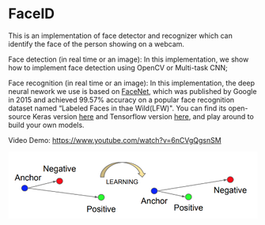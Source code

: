 # FaceID
This is an implementation of face detector and recognizer which can identify the face of the person showing on a webcam.

Face detection (in real time or an image): 
In this implementation, we show how to implement face detection using OpenCV or Multi-task CNN; 

Face recognition (in real time or an image):
In this implementation, the deep neural nework we use is based on [FaceNet](https://arxiv.org/pdf/1503.03832.pdf), which was published by Google in 2015 and achieved 99.57% accuracy on a popular face recognition dataset named “Labeled Faces in thae Wild(LFW)". You can find its open-source Keras version [here](https://github.com/iwantooxxoox/Keras-OpenFace) and Tensorflow version [here](https://github.com/davidsandberg/facenet), and play around to build your own models.

Video Demo: https://www.youtube.com/watch?v=6nCVgQgsnSM









![image](https://github.com/MengSunS/FaceID/raw/master/pictures/triplet.png)


